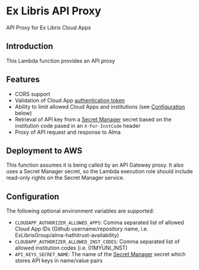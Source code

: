 # Ex Libris API Proxy

API Proxy for Ex Libris Cloud Apps

## Introduction
This Lambda function provides an API proxy 

## Features
* CORS support
* Validation of Cloud App [authentication token](https://developers.exlibrisgroup.com/cloudapps/docs/api/events-service/#getAuthToken)
* Ability to limit allowed Cloud Apps and institutions (see [Configuration](#configuration) below)
* Retrieval of API key from a [Secret Manager](https://aws.amazon.com/secrets-manager/) secret based on the institution code pased in an `X-For-InstCode` header
* Proxy of API request and response to Alma

## Deployment to AWS
This function assumes it is being called by an API Gateway proxy. It also uses a Secret Manager secret, so the Lambda execution role should include read-only rights on the Secret Manager service.

## Configuration
The following optional environment variables are supported:
* `CLOUDAPP_AUTHORIZER_ALLOWED_APPS`: Comma separated list of allowed Cloud App IDs (Github username/repository name, i.e. ExLibrisGroup/alma-hathitrust-availability)
* `CLOUDAPP_AUTHORIZER_ALLOWED_INST_CODES`: Comma separated list of allowed institution codes (i.e. 01MYUNI_INST)
* `API_KEYS_SECRET_NAME`: The name of the [Secret Manager](https://aws.amazon.com/secrets-manager/) secret which stores API keys in name/value pairs
